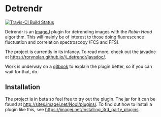 
<!-- README.md is generated from README.Rmd. Please edit that file -->

# Detrendr

[![Travis-CI Build
Status](https://travis-ci.org/rorynolan/nandb.svg?branch=master)](https://travis-ci.org/rorynolan/nandb)

Detrendr is an [ImageJ](https://imagej.net) plugin for detrending images
with the *Robin Hood* algorithm. This will mainly be of interest to
those doing fluorescence fluctuation and correlation spectroscopy (FCS
and FFS).

The project is currently in its infancy. To read more, check out the
javadoc at <https://rorynolan.github.io/ij_detrendr/javadoc/>.

Work is underway on a [gitbook](https://www.gitbook.com/) to explain the
plugin better, so if you can wait for that, do.

## Installation

The project is in beta so feel free to try out the plugin. The jar for
it can be found at <http://sites.imagej.net/Nool/plugins/>. To find out
how to install a plugin like this, see
<https://imagej.net/Installing_3rd_party_plugins>.
